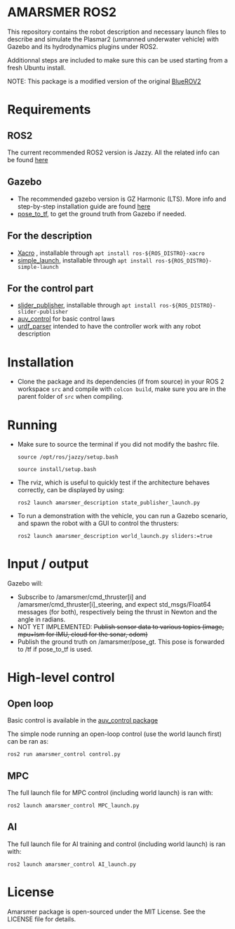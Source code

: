 # AMARSMER ROS2

This repository contains the robot description and necessary launch files to describe and simulate the Plasmar2 (unmanned underwater vehicle) with Gazebo and its hydrodynamics plugins under ROS2.

Additionnal steps are included to make sure this can be used starting from a fresh Ubuntu install.

NOTE: This package is a modified version of the original [BlueROV2](https://github.com/CentraleNantesROV/bluerov2/tree/main)

# Requirements

## ROS2
The current recommended ROS2 version is Jazzy. All the related info can be found [here](https://docs.ros.org/en/jazzy/Installation/Ubuntu-Install-Debs.html)

## Gazebo
- The recommended gazebo version is GZ Harmonic (LTS). More info and step-by-step installation guide are found [here](https://gazebosim.org/docs/latest/ros_installation/)
- [pose_to_tf](https://github.com/oKermorgant/pose_to_tf), to get the ground truth from Gazebo if needed.

## For the description

- [Xacro](https://github.com/ros/xacro/tree/ros2) , installable through `apt install ros-${ROS_DISTRO}-xacro`
- [simple_launch](https://github.com/oKermorgant/simple_launch), installable through `apt install ros-${ROS_DISTRO}-simple-launch`

## For the control part

- [slider_publisher](https://github.com/oKermorgant/slider_publisher), installable through `apt install ros-${ROS_DISTRO}-slider-publisher`
- [auv_control](https://github.com/CentraleNantesROV/auv_control) for basic control laws
- [urdf_parser](https://github.com/ros/urdf_parser_py) intended to have the controller work with any robot description

# Installation

- Clone the package and its dependencies (if from source) in your ROS 2 workspace `src` and compile with `colcon build`, make sure you are in the parent folder of `src` when compiling.

# Running 
- Make sure to source the terminal if you did not modify the bashrc file.

    `source /opt/ros/jazzy/setup.bash`

    `source install/setup.bash`

- The rviz, which is useful to quickly test if the architecture behaves correctly, can be displayed by using: 

    `ros2 launch amarsmer_description state_publisher_launch.py`

- To run a demonstration with the vehicle, you can run a Gazebo scenario, and spawn the robot with a GUI to control the thrusters:

    `ros2 launch amarsmer_description world_launch.py sliders:=true`

# Input / output

Gazebo will:

- Subscribe to /amarsmer/cmd_thruster[i] and /amarsmer/cmd_thruster[i]_steering, and expect std_msgs/Float64 messages (for both), respectively being the thrust in Newton and the angle in radians.
- NOT YET IMPLEMENTED: ~~Publish sensor data to various topics (image, mpu+lsm for IMU, cloud for the sonar, odom)~~
- Publish the ground truth on /amarsmer/pose_gt. This pose is forwarded to /tf if pose_to_tf is used.

# High-level control

## Open loop
Basic control is available in the [auv_control package](https://github.com/CentraleNantesROV/auv_control)

The simple node running an open-loop control (use the world launch first) can be ran as:

`ros2 run amarsmer_control control.py`

## MPC
The full launch file for MPC control (including world launch) is ran with:

`ros2 launch amarsmer_control MPC_launch.py`

## AI
The full launch file for AI training and control (including world launch) is ran with:

`ros2 launch amarsmer_control AI_launch.py`

# License
Amarsmer package is open-sourced under the MIT License. See the LICENSE file for details.
